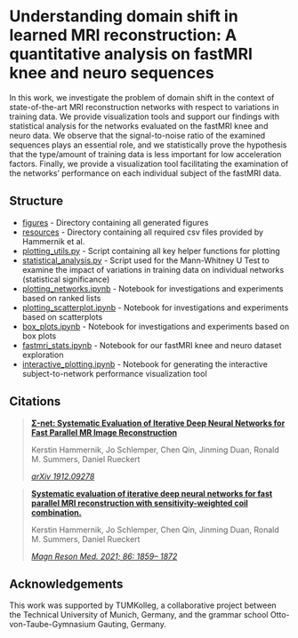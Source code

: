 # Understanding domain shift in learned MRI reconstruction: A quantitative analysis on fastMRI knee and neuro sequences

In this work, we investigate the problem of domain shift in the context of state-of-the-art MRI reconstruction networks with respect to variations in training data. We provide visualization tools and support our findings with statistical analysis for the networks evaluated on the fastMRI knee and neuro data. We observe that the signal-to-noise ratio of the examined sequences plays an essential role, and we statistically prove the hypothesis that the type/amount of training data is less important for low acceleration factors. Finally, we provide a visualization tool facilitating the examination of the networks’ performance on each individual subject of the fastMRI data. 

## Structure
- [figures](figures/) - Directory containing all generated figures
- [resources](recources/) - Directory containing all required csv files provided by Hammernik et al.
- [plotting_utils.py](plotting_utils.py) - Script containing all key helper functions for plotting
- [statistical_analysis.py](statistical_analysis.py) - Script used for the Mann-Whitney U Test to examine the impact of variations in training data on individual networks (statistical significance)
- [plotting_networks.ipynb](plotting_networks.ipynb) - Notebook for investigations and experiments based on ranked lists
- [plotting_scatterplot.ipynb](plotting_scatterplot.ipynb) - Notebook for investigations and experiments based on scatterplots
- [box_plots.ipynb](box_plots.ipynb) - Notebook for investigations and experiments based on box plots
- [fastmri_stats.ipynb](fastmri_stats.ipynb) - Notebook for our fastMRI knee and neuro dataset exploration
- [interactive_plotting.ipynb](interactive_plotting.ipynb) - Notebook for generating the interactive subject-to-network performance visualization tool

## Citations
> [**Σ-net: Systematic Evaluation of Iterative Deep Neural Networks for Fast Parallel MR Image Reconstruction**](https://arxiv.org/abs/1912.09278)
> 
> Kerstin Hammernik, Jo Schlemper, Chen Qin, Jinming Duan, Ronald M. Summers, Daniel Rueckert
> 
> *[arXiv 1912.09278](https://arxiv.org/abs/1912.09278)*

> [**Systematic evaluation of iterative deep neural networks for fast parallel MRI reconstruction with sensitivity-weighted coil combination.**](https://doi.org/10.1002/mrm.28827)
> 
> Kerstin Hammernik, Jo Schlemper, Chen Qin, Jinming Duan, Ronald M. Summers, Daniel Rueckert
> 
> *[Magn Reson Med. 2021; 86: 1859– 1872](https://doi.org/10.1002/mrm.28827)*

## Acknowledgements
This work was supported by TUMKolleg, a collaborative project between the Technical University of Munich, Germany, and the grammar school Otto-von-Taube-Gymnasium Gauting, Germany.
